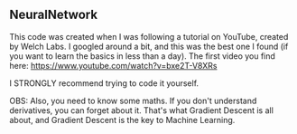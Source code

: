 ## NeuralNetwork

This code was created when I was following a tutorial on YouTube, created by Welch Labs. I googled around a bit, and this was the best one I found (if you want to learn the basics in less than a day). The first video you find here:
<https://www.youtube.com/watch?v=bxe2T-V8XRs>

I STRONGLY recommend trying to code it yourself. 

OBS: Also, you need to know some maths. If you don't understand derivatives, you can forget about it. That's what Gradient Descent is all about, and Gradient Descent is the key to Machine Learning. 
